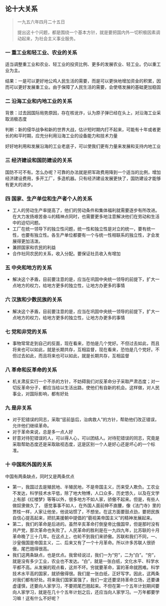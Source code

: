 ## 论十大关系

> 一九五六年四月二十五日
>
> 提出这十个问题，都是围绕一个基本方针，就是要把国内外一切积极因素调动起来，为社会主义事业服务。

### 一  重工业和轻工业、农业的关系

适当调整重工业和农业、轻工业的投资比例、更多的发展农业、轻工业。仍以重工业为主。

结果：一是可以更好地公鸡人民生活的需要，而是可以更快地增加资金的积累，因而可以更好发展重工业。由于保障了人民生活的需要，会使塔发展的基础更加稳固



### 二  沿海工业和内地工业的关系

背景：过去因国际局势原因，存在核讹诈，认为原子弹已经在头上，对沿海工业采取消极态度

判断：新的侵华战争和新的世界大战，估计短时期内打不起来，可能有十年或者更长的和平时期，应充分利用沿海工业的设备能力和技术力量

好好地利用和发展沿海的工业老底子，可以使我们更有力量来发展和支持内地工业



### 三  经济建设和国防建设的关系

国防不可不有。怎么办呢？可靠的办法就是把军政费用降到一个适当的比例，增加经济建设费用，多开工厂，多造机器。只有经济建设发展更快了，国防建设才能够有更大的进步。



### 四  国家、生产单位和生产者个人的关系

* 工人的劳动生产率提高了，他们的劳动条件和集体福利就需要逐步有所改进。在大力发扬艰苦奋斗的精神点同时，也需要更多地注意解决他们在劳动和生活中的迫切问题。
* 工厂在统一领导下的独立性问题，统一性和独立性是对立的统一，要有统一性，也要有独立性。各生产单位都要有一个与统一性相联系的独立性，才会发展得更加活泼。
* 兼顾国家和农民的利益
* 合作社同农民的关系，收入分配。要保证社员收入有增加



### 五  中央和地方的关系

* 解决这个矛盾，目前要注意的是，应当在巩固中央统一领导的前提下，扩大一点地方的权力，给地方更多的独立性，让地方办更多的事情

 

### 六  汉族和少数民族的关系

* 解决这个矛盾，目前要注意的是，应当在巩固中央统一领导的前提下，扩大一点地方的权力，给地方更多的独立性，让地方办更多的事情



### 七  党和非党的关系

* 事物常常走到自己的反面，现在看来，恐怕是几个党好。不但过去如此，而且将来也可以如此，就是长期共存，互相监督，现在看来，恐怕是几个党好。不但过去如此，而且将来也可以如此，就是长期共存，互相监督



### 八  革命和反革命的关系

* 机关肃反实行一个不杀的方针，不妨碍我们对反革命分子采取严肃态度；对一切反革命分子，都应当给以生活出路，使他们有自新的机会。这样做，对人民事业，对国际影响，都有好处

  

### 九  是非关系

* 对于犯错误的同志，采取“惩前毖后，治病救人”的方针，帮助他们改正错误，允许他们继续革命。
* 对于革命来说，总是多一点人好
* 好意对待犯错误的人，可以得人心，可以团结人。对待犯错误的同志，究竟是采取帮助态度还是采取敌视态度，这是区别一个人是好心还是坏心的一个标准。

### 十  中国和外国的关系

中国有两条缺点，同时又是两条优点

* 第一，我国过去是殖民地、半殖民地，不是帝国主义，历来受人欺负。工农业不发达，科学技术水平低，除了地大物博，人口众多，历史悠久，以及在文学上有部《红楼梦》等等以外，很多地方不如人家，骄傲不起来。但是，有些人做奴隶做久了， 感觉事事不如人，在外国人面前伸不直腰，像《法门寺》里的贾桂一样，人家让他坐，他说站惯了，不想坐。在这方面要鼓点劲，要把民族自信心提高起来，把抗美援朝中提倡的“藐视美帝国主义”的精神发展起来。
* 第二，我们的革命是后进的。虽然辛亥革命打倒皇帝比俄国早，但是那时没有共产党，那次革命也失败了。人民革命的胜利是在一九四九年，比苏联的十月革命晚了三十几年。在这点上，也轮不到我们来骄傲。苏联和我们不同，一、沙皇俄国是帝国主义，二、后来又有了一个十月革命。所以许多苏联人很骄傲，尾巴翘得很高。
* 我们这两条缺点，也是优点。我曾经说过，我们一为“穷”，二为“白”。“穷”，就是没有多少工业，农业也不发达。“白”，就是一张白纸，文化水平、科学水平都不高。从发展的观点看，这并不坏。穷就要革命，富的革命就困难。科学技术水平高的国家，就骄傲得很。我们是一张白纸，正好写字。因此，这两条对我们都有好处。将来我们国家富强了，我们一定还要坚持革命立场，还要谦虚谨慎，还要向人家学习，不要把尾巴翘起来。不但在第一个五年计划期间要向人家学习，就是在几十个五年计划之后，还应当向人家学习。一万年都要学习嘛！这有什么不好呢？